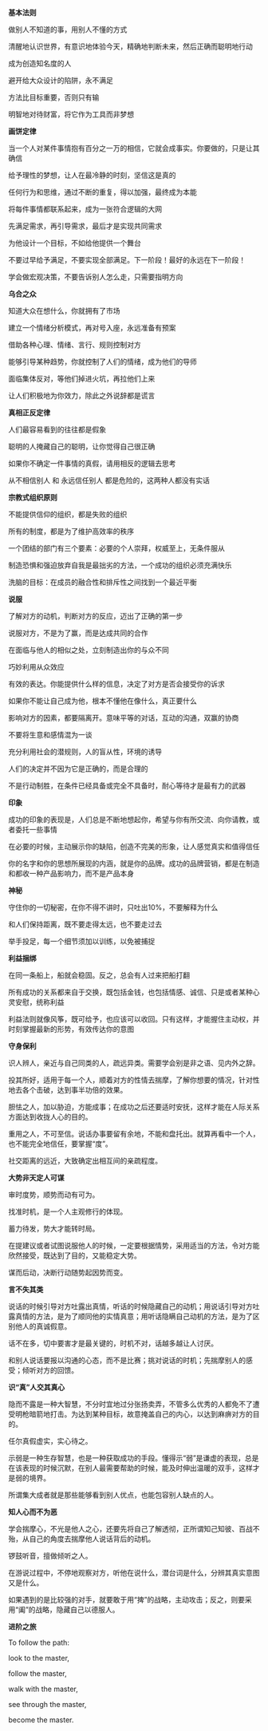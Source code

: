 **基本法则**

做别人不知道的事，用别人不懂的方式

清醒地认识世界，有意识地体验今天，精确地判断未来，然后正确而聪明地行动

成为创造知名度的人

避开给大众设计的陷阱，永不满足

方法比目标重要，否则只有输

明智地对待财富，将它作为工具而非梦想

**画饼定律**

当一个人对某件事情抱有百分之一万的相信，它就会成事实。你要做的，只是让其确信

给予理性的梦想，让人在最冷静的时刻，坚信这是真的

任何行为和思维，通过不断的重复，得以加强，最终成为本能

将每件事情都联系起来，成为一张符合逻辑的大网

先满足需求，再引导需求，最后才是实现共同需求

为他设计一个目标，不如给他提供一个舞台

不要过早给予满足，不要实现全部满足。下一阶段！最好的永远在下一阶段！

学会做宏观决策，不要告诉别人怎么走，只需要指明方向

**乌合之众**

知道大众在想什么，你就拥有了市场

建立一个情绪分析模式，再对号入座，永远准备有预案

借助各种心理、情绪、言行、规则控制对方

能够引导某种趋势，你就控制了人们的情绪，成为他们的导师

面临集体反对，等他们掉进火坑，再拉他们上来

让人们积极地为你效力，除此之外说辞都是谎言

**真相正反定律**

人们最容易看到的往往都是假象

聪明的人掩藏自己的聪明，让你觉得自己很正确

如果你不确定一件事情的真假，请用相反的逻辑去思考

从不相信别人 和 永远信任别人 都是危险的，这两种人都没有实话

**宗教式组织原则**

不能提供信仰的组织，都是失败的组织

所有的制度，都是为了维护高效率的秩序

一个团结的部门有三个要素：必要的个人崇拜，权威至上，无条件服从

制造恐惧和强迫放弃自我是最拙劣的方法，一个成功的组织必须充满快乐

洗脑的目标：在成员的融合性和排斥性之间找到一个最近平衡

**说服**

了解对方的动机，判断对方的反应，迈出了正确的第一步

说服对方，不是为了赢，而是达成共同的合作

在面临与他人的相似之处，立刻制造出你的与众不同

巧妙利用从众效应

有效的表达。你能提供什么样的信息，决定了对方是否会接受你的诉求

如果你不能让自己成为他，根本不懂他在像什么，真正要什么

影响对方的因素，都要隔离开。意味平等的对话，互动的沟通，双赢的协商

不要将生意和感情混为一谈

充分利用社会的潜规则，人的盲从性，环境的诱导

人们的决定并不因为它是正确的，而是合理的

不是行动制胜，在条件已经具备或完全不具备时，耐心等待才是最有力的武器

**印象**

成功的印象的表现是，人们总是不断地想起你，希望与你有所交流、向你请教，或者委托一些事情

在必要的时候，主动展示你的缺陷，创造不完美的形象，让人感觉真实和值得信任

你的名字和你的思想所展现的内涵，就是你的品牌。成功的品牌营销，都是在制造和都收一种产品影响力，而不是产品本身

**神秘**

守住你的一切秘密，在你不得不讲时，只吐出10%，不要解释为什么

和人们保持距离，既不要走得太远，也不要走过去

举手投足，每一个细节须加以训练，以免被捕捉

**利益捆绑**

在同一条船上，船就会稳固。反之，总会有人过来把船打翻

所有成功的关系都来自于交换，既包括金钱，也包括情感、诚信、只是或者某种心灵安慰，统称利益

利益法则就像风筝，既可给予，也应该可以收回。只有这样，才能握住主动权，并时刻掌握最新的形势，有效传达你的意图 

**守身保利**

识人辨人，亲近与自己同类的人，疏远异类。需要学会别是非之语、见内外之辞。

投其所好，适用于每一个人，顺着对方的性情去揣摩，了解你想要的情况，针对性地去各个击破，达到事半功倍的效果。

胆怯之人，加以胁迫，方能成事；在成功之后还要适时安抚，这样才能在人际关系方面达到收拢人心的目的。

重用之人，不可至信。说话办事要留有余地，不能和盘托出。就算再看中一个人，也不能完全地信任，要掌握“度”。

社交距离的远近，大致确定出相互间的亲疏程度。

**大势非天定人可谋**

审时度势，顺势而动有可为。

找准时机，是一个人主观修行的体现。

蓄力待发，势大才能转时局。

在提建议或者试图说服他人的时候，一定要根据情势，采用适当的方法，令对方能欣然接受，既达到了目的，又能稳定大势。

谋而后动，决断行动随势起因势而变。

**言不失其类**

说话的时候引导对方吐露出真情，听话的时候隐藏自己的动机；用说话引导对方吐露真情的方法，是为了顺同他的实情真意；用听话隐瞒自己动机的方法，是为了区别他人的真诚假意。

话不在多，切中要害才是最关键的，时机不对，话越多越让人讨厌。

和别人说话要报以沟通的心态，而不是比赛；挑对说话的时机；先揣摩别人的感受；倾听对方的回馈。

**识“真”人交其真心**

隐而不露是一种大智慧，不分时宜地过分张扬卖弄，不管多么优秀的人都免不了遭受明枪暗箭地打击。为达到某种目标，故意掩盖自己的内心，以达到麻痹对方的目的。

任尔真假虚实，实心待之。

示弱是一种生存智慧，也是一种获取成功的手段。懂得示“弱”是谦虚的表现，总是在该表现的时候沉默，在别人最需要帮助的时候，能及时伸出温暖的双手，这样才是弱的境界。

所谓集大成者就是那些能够看到别人优点，也能包容别人缺点的人。

**知人心而不为恶**

学会揣摩心，不光是他人之心，还要先将自己了解透彻，正所谓知己知彼、百战不殆，从自己的角度去揣摩他人说话背后的动机。

锣鼓听音，擅做倾听之人。

在游说过程中，不停地观察对方，听他在说什么，潜台词是什么，分辨其真实意图又是什么。

如果遇到的是比较强的对手，就要敢于用“捭”的战略，主动攻击；反之，则要采用“阖”的战略，隐藏自己以德服人。

**进阶之旅**

To follow the path:

look to the master,

follow the master,

walk with the master,

see through the master,

become the master.


